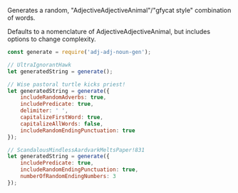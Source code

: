 Generates a random, "AdjectiveAdjectiveAnimal"/"gfycat style" combination of words.

Defaults to a nomenclature of AdjectiveAdjectiveAnimal, but includes options to change complexity.

```javascript
const generate = require('adj-adj-noun-gen');

// UltraIgnorantHawk
let generatedString = generate();

// Wise pastoral turtle kicks priest!
let generatedString = generate({
    includeRandomAdverbs: true,
    includePredicate: true,
    delimiter: ' ',
    capitalizeFirstWord: true,
    capitalizeAllWords: false,
    includeRandomEndingPunctuation: true
});

// ScandalousMindlessAardvarkMeltsPaper!831
let generatedString = generate({
    includePredicate: true,
    includeRandomEndingPunctuation: true,
    numberOfRandomEndingNumbers: 3
});
```
